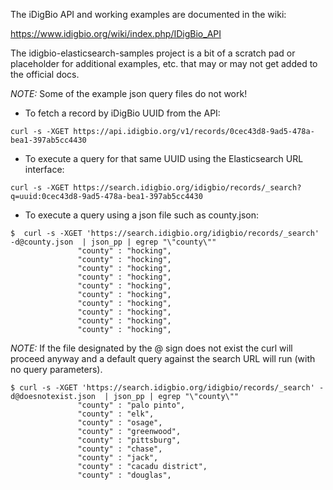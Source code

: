 The iDigBio API and working examples are documented in the wiki:

https://www.idigbio.org/wiki/index.php/IDigBio_API


The idigbio-elasticsearch-samples project is a bit of a scratch pad or placeholder for additional examples, etc.
that may or may not get added to the official docs.

*NOTE:* Some of the example json query files do not work!


- To fetch a record by iDigBio UUID from the API:

```
curl -s -XGET https://api.idigbio.org/v1/records/0cec43d8-9ad5-478a-bea1-397ab5cc4430
```

- To execute a query for that same UUID using the Elasticsearch URL interface:

```
curl -s -XGET https://search.idigbio.org/idigbio/records/_search?q=uuid:0cec43d8-9ad5-478a-bea1-397ab5cc4430
```

- To execute a query using a json file such as county.json:

```
$  curl -s -XGET 'https://search.idigbio.org/idigbio/records/_search' -d@county.json  | json_pp | egrep "\"county\""
               "county" : "hocking",
               "county" : "hocking",
               "county" : "hocking",
               "county" : "hocking",
               "county" : "hocking",
               "county" : "hocking",
               "county" : "hocking",
               "county" : "hocking",
               "county" : "hocking",
               "county" : "hocking",
```

*NOTE:* If the file designated by the @ sign does not exist the curl will proceed anyway and a default query against
the search URL will run (with no query parameters).

```
$ curl -s -XGET 'https://search.idigbio.org/idigbio/records/_search' -d@doesnotexist.json  | json_pp | egrep "\"county\""
               "county" : "palo pinto",
               "county" : "elk",
               "county" : "osage",
               "county" : "greenwood",
               "county" : "pittsburg",
               "county" : "chase",
               "county" : "jack",
               "county" : "cacadu district",
               "county" : "douglas",

```